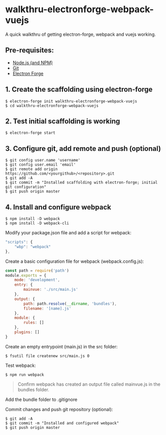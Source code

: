 walkthru-electronforge-webpack-vuejs
====================================
A quick walkthru of getting electron-forge, webpack and vuejs working.


## Pre-requisites:

- [Node.js (and NPM)](https://nodejs.org/en/)
- [Git](https://git-scm.com/)
- [Electron Forge](https://electronforge.io/)
	
## 1. Create the scaffolding using electron-forge
```
$ electron-forge init walkthru-electronforge-webpack-vuejs
$ cd walkthru-electronforge-webpack-vuejs
```
	
## 2. Test initial scaffolding is working
```
$ electron-forge start
```
	
## 3. Configure git, add remote and push (optional)

```
$ git config user.name 'username'
$ git config user.email 'email'
$ git remote add origin https://github.com/<yourgithub>/<repository>.git
$ git add -A
$ git commit -m "Installed scaffolding with electron-forge; initial git configuration"
$ git push origin master
```
	
## 4. Install and configure webpack

```
$ npm install -D webpack
$ npm install -D webpack-cli
```

Modify your package.json file and add a script for webpack:

```js
"scripts": {
	"wbp": "webpack"
},
```

Create a basic configuration file for webpack (webpack.config.js):

```js
const path = require('path')
module.exports = {
	mode: 'development',
	entry: {
		mainvue: './src/main.js'
	},
	output: {
		path: path.resolve(__dirname, 'bundles'),
		filename: '[name].js'
	},
	module: {
		rules: []
	},
	plugins: []
}
```

Create an empty entrypoint (main.js) in the src folder:

```	
$ fsutil file createnew src/main.js 0
```

Test webpack:

```	
$ npm run webpack
```
	
> Confirm webpack has created an output file called mainvue.js in the bundles folder.

Add the bundle folder to .gitignore

Commit changes and push git repository (optional):

```	
$ git add -A
$ git commit -m "Installed and configured webpack"
$ git push origin master
```
